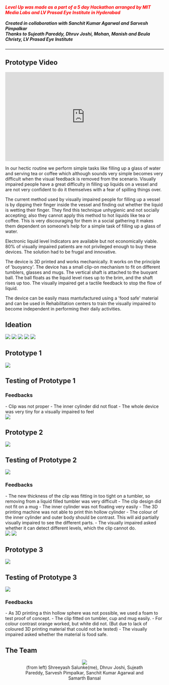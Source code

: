 <h5><span style="color:red;">Level Up was made as a part of a 5 day Hackathon arranged by MIT Media Labs and LV Prasad Eye Institute in Hyderabad</span><br><br>
<i>Created in collaboration with Sanchit Kumar Agarwal and Sarvesh Pimpalkar<br>
Thanks to Sujeath Pareddy, Dhruv Joshi, Mohan, Manish and Beula Christy, LV Prasad Eye Institute</i></h5><hr>

<h2>Prototype Video</h2>
<style>.embed-container { position: relative; padding-bottom: 56.25%; height: 0; overflow: hidden; max-width: 100%; } .embed-container iframe, .embed-container object, .embed-container embed { position: absolute; top: 0; left: 0; width: 100%; height: 100%; }</style><div class='embed-container'><iframe src='https://player.vimeo.com/video/134692853' frameborder='0' webkitAllowFullScreen mozallowfullscreen allowFullScreen></iframe></div>

In our hectic routine we perform simple tasks like filling up a glass of water and serving tea or coffee which although sounds very simple becomes very difficult when the visual feedback is removed from the scenario. Visually impaired people have a great difficulty in filling up liquids on a vessel and are not very confident to do it themselves with a fear of spilling things over.

The current method used by visually impaired people for filling up a vessel is by dipping their finger inside the vessel and finding out whether the liquid is wetting their finger. They find this technique unhygienic and not socially accepting; also they cannot apply this method to hot liquids like tea or coffee. This is very discouraging for them in a social gathering it makes them dependent on someone’s help for a simple task of filling up a glass of water.

Electronic liquid level Indicators are available but not economically viable. 80% of visually impaired patients are not privileged enough to buy these devices. The solution had to be frugal and innovative.

The device is 3D printed and works mechanically. It works on the principle of 'buoyancy'. The device has a small clip-on mechanism to fit on different tumblers, glasses and mugs. The vertical shaft is attached to the buoyant ball. The ball floats as the liquid level rises up to the brim, and the shaft rises up too. The visually impaired get a tactile feedback to stop the flow of liquid.

The device can be easily mass mantufactured using a 'food safe' material and can be used in Rehabilitation centers to train the visually impaired to become independent in performing their daily activities.

<h2>Ideation</h2>
<img src="https://raw.githubusercontent.com/shreeyashsalunke/LevelUp/master/images/01-idea1.png">
<img src="https://raw.githubusercontent.com/shreeyashsalunke/LevelUp/master/images/02-idea2.png">
<img src="https://raw.githubusercontent.com/shreeyashsalunke/LevelUp/master/images/03-idea3.png">
<img src="https://raw.githubusercontent.com/shreeyashsalunke/LevelUp/master/images/04-idea4.png">
<img src="https://raw.githubusercontent.com/shreeyashsalunke/LevelUp/master/images/05-idea5-v2.png">
<h2>Prototype 1</h2>
<img src="https://raw.githubusercontent.com/shreeyashsalunke/LevelUp/master/images/09-prototype1.JPG">
<h2>Testing of Prototype 1</h2>
<h3>Feedbacks</h3>
- Clip was not proper
- The inner cylinder did not float
- The whole device was very tiny for a visually impaired to feel<br>
<img src="https://raw.githubusercontent.com/shreeyashsalunke/LevelUp/master/images/06-idea5.png">
<h2>Prototype 2</h2>
<img src="https://raw.githubusercontent.com/shreeyashsalunke/LevelUp/master/images/10-prototype2.JPG">
<h2>Testing of Prototype 2</h2>
<img src="https://raw.githubusercontent.com/shreeyashsalunke/LevelUp/master/images/14-testing-prototype-2.gif">
<h3>Feedbacks</h3>
- The new thickness of the clip was fitting in too tight on a tumbler, so removing from a liquid filled tumbler was very difficult
- The clip design did not fit on a mug
- The inner cylinder was not floating very easily
- The 3D printing machine was not able to print thin hollow cylinder
- The colour of the inner cylinder and outer body should be contrast. This will aid partially visually impaired to see the different parts.
- The visually impaired asked whether it can detect different levels, which the clip cannot do.<br>
<img src="https://raw.githubusercontent.com/shreeyashsalunke/LevelUp/master/images/07-idea5.png">
<img src="https://raw.githubusercontent.com/shreeyashsalunke/LevelUp/master/images/08-idea5.png">
<h2>Prototype 3</h2>
<img src="https://raw.githubusercontent.com/shreeyashsalunke/LevelUp/master/images/11-prototype3.JPG">
<h2>Testing of Prototype 3</h2>
<img src="https://raw.githubusercontent.com/shreeyashsalunke/LevelUp/master/images/15-testing-prototype-3-v2.gif">
<h3>Feedbacks</h3>
- As 3D printing a thin hollow sphere was not possible, we used a foam to test proof of concept.
- The clip fitted on tumbler, cup and mug easily.
- For colour contrast orange worked, but white did not. (But due to lack of coloured 3D printing material that could not be tested)
- The visually impaired asked whether the material is food safe.
<h2>The Team</h2>
<figure><center><img src="https://raw.githubusercontent.com/shreeyashsalunke/LevelUp/master/images/12-team.jpeg">
<figcaption align="center">(from left) Shreeyash Salunke(me), Dhruv Joshi, Sujeath Pareddy, Sarvesh Pimpalkar, Sanchit Kumar Agarwal and Samarth Bansal</figcaption></center></figure>
